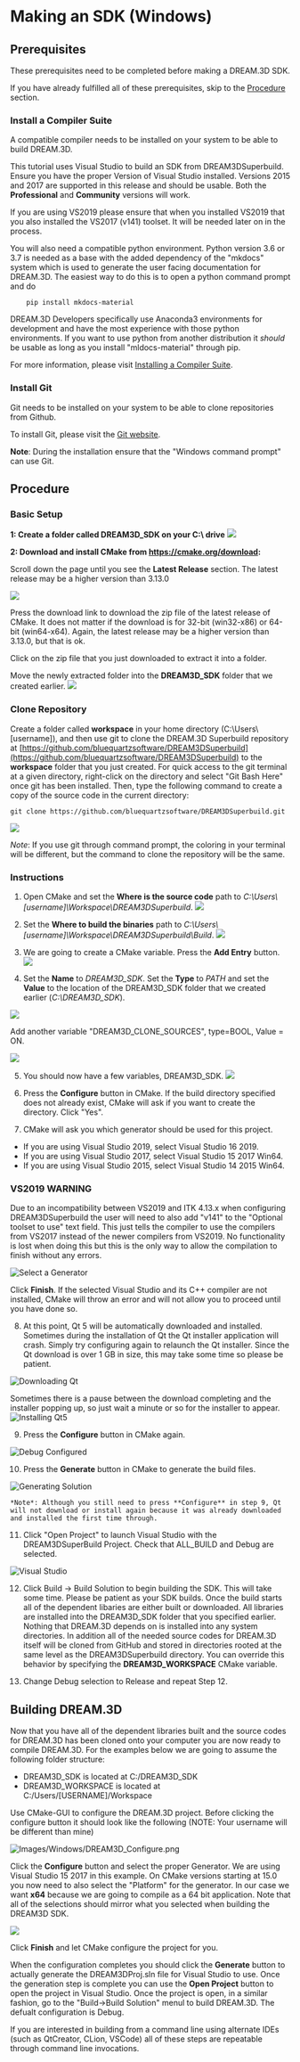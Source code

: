 # Making an SDK (Windows) #

<a name="prerequisites">

## Prerequisites ##

</a>

These prerequisites need to be completed before making a DREAM.3D SDK.

If you have already fulfilled all of these prerequisites, skip to the [Procedure](#procedure) section.

<a name="compiler_suite">

### Install a Compiler Suite ###

</a>

A compatible compiler needs to be installed on your system to be able to build DREAM.3D.

This tutorial uses Visual Studio to build an SDK from DREAM3DSuperbuild.  Ensure you have the proper Version of Visual Studio installed.  Versions 2015 and 2017 are supported in this release and should be usable.  Both the **Professional** and **Community** versions will work.

If you are using VS2019 please ensure that when you installed VS2019 that you also installed the VS2017 (v141) toolset. It will be needed later on in the process.

You will also need a compatible python environment. Python version 3.6 or 3.7 is needed as a base with the added dependency of the "mkdocs" system which is used to generate the user facing documentation for DREAM.3D. The easiest way to do this is to open a python command prompt and do

        pip install mkdocs-material

DREAM.3D Developers specifically use Anaconda3 environments for development and have the most experience with those python environments. If you want to use python from another distribution it *should* be usable as long as you install "mldocs-material" through pip. 

For more information, please visit [Installing a Compiler Suite](http://www.dream3d.io/6_Developer/CompilerSuite/index.html).

### Install Git ###

Git needs to be installed on your system to be able to clone repositories from Github.

To install Git, please visit the [Git website](https://git-scm.com/downloads).

**Note**: During the installation ensure that the "Windows command prompt" can use Git.

<a name="procedure">

## Procedure ##

</a>

### Basic Setup ###

**1: Create a folder called DREAM3D_SDK on your C:\ drive**
![](Images/Windows/create_sdk_folder.png)

**2: Download and install CMake from https://cmake.org/download:**

Scroll down the page until you see the **Latest Release** section.  The latest release may be a higher version than 3.13.0

![](Images/Windows/cmake_download_page.png)

Press the download link to download the zip file of the latest release of CMake.  It does not matter if the download is for 32-bit (win32-x86) or 64-bit (win64-x64).  Again, the latest release may be a higher version than 3.13.0, but that is ok.

Click on the zip file that you just downloaded to extract it into a folder.

Move the newly extracted folder into the **DREAM3D_SDK** folder that we created earlier.
![](Images/Windows/cmake_in_sdk_folder.png)

### Clone Repository ###

Create a folder called **workspace** in your home directory (C:\Users\\[username]), and then use git to clone the DREAM.3D Superbuild repository at [https://github.com/bluequartzsoftware/DREAM3DSuperbuild](https://github.com/bluequartzsoftware/DREAM3DSuperbuild) to the **workspace** folder that you just created.  For quick access to the git terminal at a given directory, right-click on the directory and select "Git Bash Here" once git has been installed.  Then, type the following command to create a copy of the source code in the current directory:

    git clone https://github.com/bluequartzsoftware/DREAM3DSuperbuild.git

![](Images/Windows/dream3d_superbuild_placement.png)

*Note*: If you use git through command prompt, the coloring in your terminal will be different, but the command to clone the repository will be the same.

### Instructions ###

1. Open CMake and set the **Where is the source code** path to *C:\Users\\[username]\Workspace\DREAM3DSuperbuild*.
![](Images/Windows/source_code_path.png)

2. Set the **Where to build the binaries** path to *C:\Users\\[username]\Workspace\DREAM3DSuperbuild\Build*.
![](Images/Windows/build_binaries.png)

3. We are going to create a CMake variable.  Press the **Add Entry** button.
![](Images/Windows/add_entry.png)

4. Set the **Name** to *DREAM3D_SDK*.  Set the **Type** to *PATH* and set the **Value** to the location of the DREAM3D_SDK folder that we created earlier (*C:\DREAM3D_SDK*).

![](Images/Windows/create_cmake_variable.png)

Add another variable "DREAM3D_CLONE_SOURCES", type=BOOL, Value = ON.

![](Images/Windows/create_cmake_variable_2.png)

5. You should now have a few variables, DREAM3D_SDK.
![](Images/Windows/cmake_before_configuration.png)

6. Press the **Configure** button in CMake.  If the build directory specified does not already exist, CMake will ask if you want to create the directory.  Click "Yes".

7. CMake will ask you which generator should be used for this project.

+ If you are using Visual Studio 2019, select Visual Studio 16 2019.
+ If you are using Visual Studio 2017, select Visual Studio 15 2017 Win64.
+ If you are using Visual Studio 2015, select Visual Studio 14 2015 Win64.

### VS2019 WARNING ###

Due to an incompatibility between VS2019 and ITK 4.13.x when configuring DREAM3DSuperbuild the user will need to also add "v141" to the "Optional toolset to use" text field. This just tells the compiler to use the compilers from VS2017 instead of the newer compilers from VS2019. No functionality is lost when doing this but this is the only way to allow the compilation to finish without any errors.

![Select a Generator](Images/Windows/cmake_select_generator.png)

  Click **Finish**.  If the selected Visual Studio and its C++ compiler are not installed, CMake will throw an error and will not allow you to proceed until you have done so.

8. At this point, Qt 5 will be automatically downloaded and installed.  Sometimes during the installation of Qt the Qt installer application will crash.  Simply try configuring again to relaunch the Qt installer.  Since the Qt download is over 1 GB in size, this may take some time so please be patient.

![Downloading Qt](Images/Windows/downloading_qt.png)

Sometimes there is a pause between the download completing and the installer popping up, so just wait a minute or so for the installer to appear.
![Installing Qt5](Images/Windows/qt_installer.png)

9. Press the **Configure** button in CMake again.

![Debug Configured](Images/Windows/debug_configured.png)

10. Press the **Generate** button in CMake to generate the build files.

![Generating Solution](Images/Windows/cmake_generated.png)

    *Note*: Although you still need to press **Configure** in step 9, Qt will not download or install again because it was already downloaded and installed the first time through.

11. Click "Open Project" to launch Visual Studio with the DREAM3DSuperBuild Project. Check that ALL_BUILD and Debug are selected.

![Visual Studio](Images/Windows/visual_studio_project.png)

12. Click Build -> Build Solution to begin building the SDK.  This will take some time.  Please be patient as your SDK builds. Once the build starts all of the dependent libaries are either built or downloaded. All libraries are installed into the DREAM3D_SDK folder that you specified earlier. Nothing that DREAM.3D depends on is installed into any system directories.
In addition all of the needed source codes for DREAM.3D itself will be cloned from GitHub and stored in directories rooted at the same level as the DREAM3DSuperbuild directory. You can override this behavior by specifying the **DREAM3D_WORKSPACE** CMake variable.

13. Change Debug selection to Release and repeat Step 12.

## Building DREAM.3D ##

Now that you have all of the dependent libraries built and the source codes for DREAM.3D has been cloned onto your computer you are now ready to compile DREAM.3D. For the examples below we are going to assume the following folder structure:

* DREAM3D_SDK is located at C:/DREAM3D_SDK
* DREAM3D_WORKSPACE is located at C:/Users/\[USERNAME\]/Workspace

Use CMake-GUI to configure the DREAM.3D project. Before clicking the configure button it should look like the following (NOTE: Your username will be different than mine)

![Images/Windows/DREAM3D_Configure.png](Images/Windows/Configure_DREAM3D_1.png)

Click the **Configure** button and select the proper Generator. We are using Visual Studio 15 2017 in this example. On CMake versions starting at 15.0 you now need to also select the "Platform" for the generator. In our case we want __x64__ because we are going to compile as a 64 bit application. Note that all of the selections should mirror what you selected when building the DREAM3D SDK.

![](Images/Windows/Configure_DREAM3D_2.png)

Click **Finish** and let CMake configure the project for you.

When the configuration completes you should click the **Generate** button to actually generate the DREAM3DProj.sln file for Visual Studio to use. Once the generation step is complete you can use the **Open Project** button to open the project in Visual Studio. Once the project is open, in a similar fashion, go to the "Build->Build Solution" menul to build DREAM.3D. The defualt configuration is Debug.

If you are interested in building from a command line using alternate IDEs (such as QtCreator, CLion, VSCode) all of these steps are repeatable through command line invocations.


